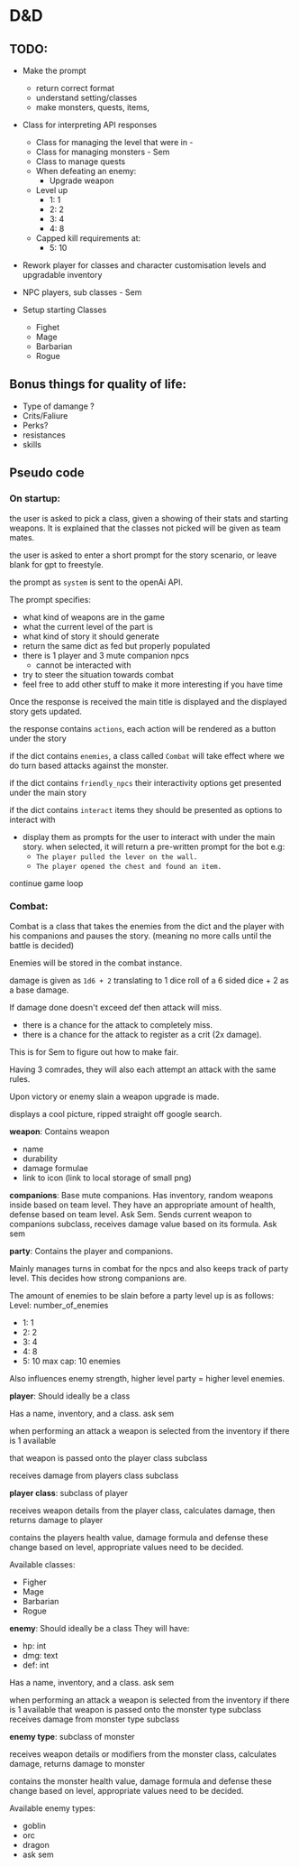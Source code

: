 # D&D

## TODO:
 - Make the prompt
   - return correct format
   - understand setting/classes
   - make monsters, quests, items,

    
 - Class for interpreting API responses 
     - Class for managing the level that were in -
     - Class for managing monsters - Sem
     - Class to manage quests
     - When defeating an enemy:
        - Upgrade weapon
     - Level up
        - 1: 1
        - 2: 2
        - 3: 4
        - 4: 8
     - Capped kill requirements at:
        - 5: 10

- Rework player for classes and character customisation levels and upgradable inventory
  
- NPC players, sub classes - Sem
- Setup starting Classes
    - Fighet
    - Mage
    - Barbarian
    - Rogue

## Bonus things for quality of life:
- Type of damange ?
- Crits/Faliure
- Perks?
 - resistances
 - skills


## Pseudo code
### On startup:
the user is asked to pick a class, given a showing of their stats and starting weapons. It is explained that the classes not picked will be given as team mates.

the user is asked to enter a short prompt for the story scenario, or leave blank for gpt to freestyle.

the prompt as `system` is sent to the openAi API.

The prompt specifies:
   - what kind of weapons are in the game
   - what the current level of the part is
   - what kind of story it should generate
   - return the same dict as fed but properly populated
   - there is 1 player and 3 mute companion npcs
      - cannot be interacted with
   - try to steer the situation towards combat
   - feel free to add other stuff to make it more interesting if you have time
      
Once the response is received the main title is displayed
and the displayed story gets updated.

the response contains `actions`, each action will be rendered as a button under the story

if the dict contains `enemies`, a class called `Combat` will take effect where we do turn based attacks against the monster.
<!-- 
   maybe remove friendly npcs? we want to focus more on the combat and exploration aka. `the fun bits` 
-->
if the dict contains `friendly_npcs` their interactivity options get presented under the main story

if the dict contains `interact` items they should be presented as options to interact with
- display them as prompts for the user to interact with under the main story.
when selected, it will return a pre-written prompt for the bot
e.g:
  - `The player pulled the lever on the wall.`
  - `The player opened the chest and found an item.`

continue game loop
   
### Combat:
Combat is a class that takes the enemies from the dict and the player
with his companions and pauses the story. (meaning no more calls until the battle is decided)

Enemies will be stored in the combat instance.

damage is given as `1d6 + 2` translating to 1 dice roll of a 6 sided dice + 2 as a base damage. 

If damage done doesn't exceed def then attack will miss.
 - there is a chance for the attack to completely miss.
 - there is a chance for the attack to register as a crit (2x damage).

This is for Sem to figure out how to make fair.

Having 3 comrades, they will also each attempt an attack with the same rules.

Upon victory or enemy slain a weapon upgrade is made.

displays a cool picture, ripped straight off google search.

__weapon__:
Contains weapon 
   - name 
   - durability
   - damage formulae 
   - link to icon (link to local storage of small png)

__companions__:
Base mute companions.
Has inventory, random weapons inside based on team level.
They have an appropriate amount of health, defense based on team level. Ask Sem.
Sends current weapon to companions subclass, receives damage value based on its formula. Ask sem

__party__:
Contains the player and companions.

Mainly manages turns in combat for the npcs and also keeps track of party level. This decides how strong companions are.

The amount of enemies to be slain before a party level up is as follows:
Level: number_of_enemies
   - 1: 1
   - 2: 2
   - 3: 4
   - 4: 8
   - 5: 10
max cap: 10 enemies

Also influences enemy strength, higher level party = higher level enemies.

__player__:
Should ideally be a class

Has a name, inventory, and a class. ask sem

when performing an attack a weapon is selected from the inventory if there is 1 available

that weapon is passed onto the player class subclass

receives damage from players class subclass

__player class__:
subclass of player

receives weapon details from the player class, calculates damage, then returns damage to player

contains the players health value, damage formula and defense
these change based on level, appropriate values need to be decided.

Available classes: 
   - Figher
   - Mage
   - Barbarian
   - Rogue

__enemy__:
Should ideally be a class
They will have: 
   - hp: int
   - dmg: text
   - def: int

Has a name, inventory, and a class. ask sem

when performing an attack a weapon is selected from the inventory if there is 1 available that weapon is passed onto the monster type subclass
receives damage from monster type subclass

__enemy type__:
subclass of monster

receives weapon details or modifiers from the monster class, calculates damage, returns damage to monster

contains the monster health value, damage formula and defense
these change based on level, appropriate values need to be decided.

Available enemy types: 
   - goblin
   - orc
   - dragon
   - ask sem



